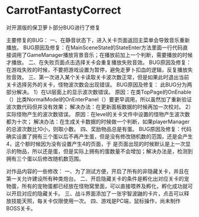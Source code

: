 # CarrotFantastyCorrect
对开源版的保卫萝卜部分BUG进行了修复

主要修复的BUG：
一、在静音状态下，进入关卡页面返回主菜单会导致音乐重新播放。
  BUG原因及修复：在MainSceneState的StateEnter方法里面一行代码直接调用了GameManager播放背景音乐；在播放前加上一个判断，需要播放的时候   才播放。
二、在失败页面点击选择关卡会重复播放失败音效。
  BUG原因及修复：在游戏失败的时候，不要把游戏设置为暂停，避免走萝卜扣血的逻辑，反复播放失败音效。
三、第一次进入某个关卡读取关卡波次数正常，但是如果此时退出当前关卡选择另外的关卡，怪物波次数会出现错误。
  BUG原因及修复：
  此BUG分为两部分解决。
  1）在UI层面上的显示波次数错误。
  原因：在类TopPage的OnEnable（）比类NormalModel的OnEnterPanel（）要更早调用，所以虽然加了重新验证波次数代码但并没有效果；
  解决办法：在更新面板数据的时候再加一次校对。
  2）实际怪物产生的波次数错误。
  原因：在level的关卡文件中设置的怪物产生波次数都为十次；
  解决办法：在生成关卡数据的时候做一个判断，如果playerManager的总波次数比10小，则取小数。
四、奖励物品总是有蛋。
  BUG原因及修复：代码确实设置了拥有三个蛋以后不再产生蛋，但是没有修改随机数的范围，还是会产生4，这个额时候因为没有设置产生4的页面，于   是页面出现的时候默认是上一次显示的物品，所以还是蛋，但是实际上拥有的蛋数量不会增加；解决办法是，检测到拥有三个蛋以后修改随机数范围。
  
  
  对作品内容的一些修改：
   一、为了测试方便，开启了所有的非隐藏关卡，并且在第一关允许建设所有种类炮台。
   二、开启隐藏关卡的条件是孵化出对应关卡的宠物蛋，所有的宠物蛋都已经放在怪物窝里面，可以直接喂养及孵化，孵化成功就可以开启对应的隐藏关卡。
   三、战斗界面添加了一张宇智波鼬的卡片，点击可以释放技能天照，每关卡仅限使用一次。
   四、游戏是PC端，鼠标操作，尚未制作BOSS关卡。
